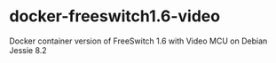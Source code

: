 # docker-freeswitch1.6-video
Docker container version of FreeSwitch 1.6 with Video MCU on Debian Jessie 8.2
